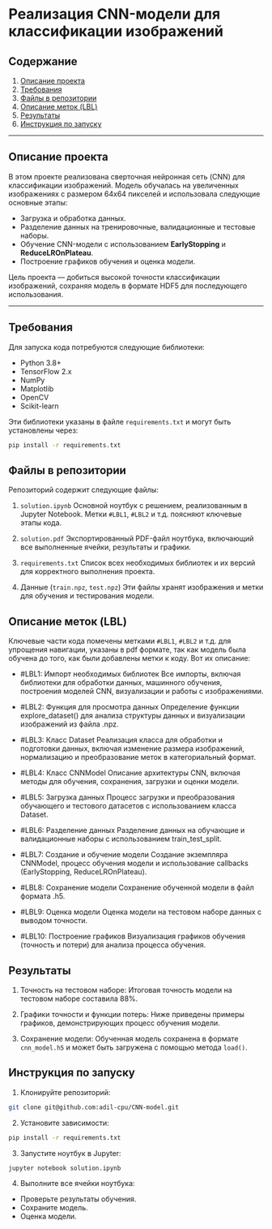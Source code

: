 # Реализация CNN-модели для классификации изображений

## Содержание

1. [Описание проекта](#описание-проекта)
2. [Требования](#требования)
3. [Файлы в репозитории](#файлы-в-репозитории)
4. [Описание меток (LBL)](#описание-меток-lbl)
5. [Результаты](#результаты)
6. [Инструкция по запуску](#инструкция-по-запуску)

---

## Описание проекта

В этом проекте реализована сверточная нейронная сеть (CNN) для классификации изображений. Модель обучалась на увеличенных изображениях с размером 64x64 пикселей и использовала следующие основные этапы:
- Загрузка и обработка данных.
- Разделение данных на тренировочные, валидационные и тестовые наборы.
- Обучение CNN-модели с использованием **EarlyStopping** и **ReduceLROnPlateau**.
- Построение графиков обучения и оценка модели.

Цель проекта — добиться высокой точности классификации изображений, сохраняя модель в формате HDF5 для последующего использования.

---

## Требования

Для запуска кода потребуются следующие библиотеки:

- Python 3.8+
- TensorFlow 2.x
- NumPy
- Matplotlib
- OpenCV
- Scikit-learn

Эти библиотеки указаны в файле `requirements.txt` и могут быть установлены через:

```bash
pip install -r requirements.txt
```

## Файлы в репозитории
Репозиторий содержит следующие файлы:

1. `solution.ipynb`
Основной ноутбук с решением, реализованным в Jupyter Notebook.
Метки `#LBL1`, `#LBL2` и т.д. поясняют ключевые этапы кода.

2. `solution.pdf`
Экспортированный PDF-файл ноутбука, включающий все выполненные ячейки, результаты и графики.

3. `requirements.txt`
Список всех необходимых библиотек и их версий для корректного выполнения проекта.

4. Данные (`train.npz`, `test.npz`)
Эти файлы хранят изображения и метки для обучения и тестирования модели.

## Описание меток (LBL)
Ключевые части кода помечены метками `#LBL1`, `#LBL2` и т.д. для упрощения навигации, указаны в pdf формате, так как модель была обучена до того, как были добавлены метки к коду. Вот их описание:

* #LBL1: Импорт необходимых библиотек
Все импорты, включая библиотеки для обработки данных, машинного обучения, построения моделей CNN, визуализации и работы с изображениями.

* #LBL2: Функция для просмотра данных
Определение функции explore_dataset() для анализа структуры данных и визуализации изображений из файла .npz.

* #LBL3: Класс Dataset
Реализация класса для обработки и подготовки данных, включая изменение размера изображений, нормализацию и преобразование меток в категориальный формат.

* #LBL4: Класс CNNModel
Описание архитектуры CNN, включая методы для обучения, сохранения, загрузки и оценки модели.

* #LBL5: Загрузка данных
Процесс загрузки и преобразования обучающего и тестового датасетов с использованием класса Dataset.

* #LBL6: Разделение данных
Разделение данных на обучающие и валидационные наборы с использованием train_test_split.

* #LBL7: Создание и обучение модели
Создание экземпляра CNNModel, процесс обучения модели и использование callbacks (EarlyStopping, ReduceLROnPlateau).

* #LBL8: Сохранение модели
Сохранение обученной модели в файл формата .h5.

* #LBL9: Оценка модели
Оценка модели на тестовом наборе данных с выводом точности.

* #LBL10: Построение графиков
Визуализация графиков обучения (точность и потери) для анализа процесса обучения.

## Результаты
1. Точность на тестовом наборе:
Итоговая точность модели на тестовом наборе составила 88%.

2. Графики точности и функции потерь:
Ниже приведены примеры графиков, демонстрирующих процесс обучения модели.

3. Сохранение модели:
Обученная модель сохранена в формате `cnn_model.h5` и может быть загружена с помощью метода `load()`.

## Инструкция по запуску

1. Клонируйте репозиторий:
```bash
git clone git@github.com:adil-cpu/CNN-model.git
```
2. Установите зависимости:
```bash
pip install -r requirements.txt
```
3. Запустите ноутбук в Jupyter:
```bash
jupyter notebook solution.ipynb
```
4. Выполните все ячейки ноутбука:
* Проверьте результаты обучения.
* Сохраните модель.
* Оценка модели.
